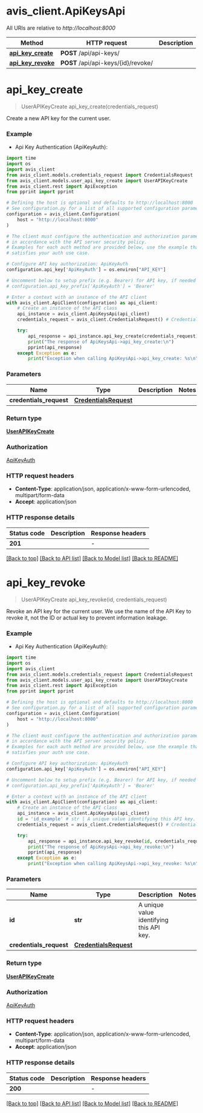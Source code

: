 # avis_client.ApiKeysApi

All URIs are relative to *http://localhost:8000*

Method | HTTP request | Description
------------- | ------------- | -------------
[**api_key_create**](ApiKeysApi.md#api_key_create) | **POST** /api/api-keys/ |
[**api_key_revoke**](ApiKeysApi.md#api_key_revoke) | **POST** /api/api-keys/{id}/revoke/ |


# **api_key_create**
> UserAPIKeyCreate api_key_create(credentials_request)



Create a new API key for the current user.

### Example

* Api Key Authentication (ApiKeyAuth):

```python
import time
import os
import avis_client
from avis_client.models.credentials_request import CredentialsRequest
from avis_client.models.user_api_key_create import UserAPIKeyCreate
from avis_client.rest import ApiException
from pprint import pprint

# Defining the host is optional and defaults to http://localhost:8000
# See configuration.py for a list of all supported configuration parameters.
configuration = avis_client.Configuration(
    host = "http://localhost:8000"
)

# The client must configure the authentication and authorization parameters
# in accordance with the API server security policy.
# Examples for each auth method are provided below, use the example that
# satisfies your auth use case.

# Configure API key authorization: ApiKeyAuth
configuration.api_key['ApiKeyAuth'] = os.environ["API_KEY"]

# Uncomment below to setup prefix (e.g. Bearer) for API key, if needed
# configuration.api_key_prefix['ApiKeyAuth'] = 'Bearer'

# Enter a context with an instance of the API client
with avis_client.ApiClient(configuration) as api_client:
    # Create an instance of the API class
    api_instance = avis_client.ApiKeysApi(api_client)
    credentials_request = avis_client.CredentialsRequest() # CredentialsRequest |

    try:
        api_response = api_instance.api_key_create(credentials_request)
        print("The response of ApiKeysApi->api_key_create:\n")
        pprint(api_response)
    except Exception as e:
        print("Exception when calling ApiKeysApi->api_key_create: %s\n" % e)
```



### Parameters


Name | Type | Description  | Notes
------------- | ------------- | ------------- | -------------
 **credentials_request** | [**CredentialsRequest**](CredentialsRequest.md)|  |

### Return type

[**UserAPIKeyCreate**](UserAPIKeyCreate.md)

### Authorization

[ApiKeyAuth](../README.md#ApiKeyAuth)

### HTTP request headers

 - **Content-Type**: application/json, application/x-www-form-urlencoded, multipart/form-data
 - **Accept**: application/json

### HTTP response details

| Status code | Description | Response headers |
|-------------|-------------|------------------|
**201** |  |  -  |

[[Back to top]](#) [[Back to API list]](../README.md#documentation-for-api-endpoints) [[Back to Model list]](../README.md#documentation-for-models) [[Back to README]](../README.md)

# **api_key_revoke**
> UserAPIKeyCreate api_key_revoke(id, credentials_request)



Revoke an API key for the current user. We use the name of the API Key to revoke it, not the ID or actual key to prevent information leakage.

### Example

* Api Key Authentication (ApiKeyAuth):

```python
import time
import os
import avis_client
from avis_client.models.credentials_request import CredentialsRequest
from avis_client.models.user_api_key_create import UserAPIKeyCreate
from avis_client.rest import ApiException
from pprint import pprint

# Defining the host is optional and defaults to http://localhost:8000
# See configuration.py for a list of all supported configuration parameters.
configuration = avis_client.Configuration(
    host = "http://localhost:8000"
)

# The client must configure the authentication and authorization parameters
# in accordance with the API server security policy.
# Examples for each auth method are provided below, use the example that
# satisfies your auth use case.

# Configure API key authorization: ApiKeyAuth
configuration.api_key['ApiKeyAuth'] = os.environ["API_KEY"]

# Uncomment below to setup prefix (e.g. Bearer) for API key, if needed
# configuration.api_key_prefix['ApiKeyAuth'] = 'Bearer'

# Enter a context with an instance of the API client
with avis_client.ApiClient(configuration) as api_client:
    # Create an instance of the API class
    api_instance = avis_client.ApiKeysApi(api_client)
    id = 'id_example' # str | A unique value identifying this API key.
    credentials_request = avis_client.CredentialsRequest() # CredentialsRequest |

    try:
        api_response = api_instance.api_key_revoke(id, credentials_request)
        print("The response of ApiKeysApi->api_key_revoke:\n")
        pprint(api_response)
    except Exception as e:
        print("Exception when calling ApiKeysApi->api_key_revoke: %s\n" % e)
```



### Parameters


Name | Type | Description  | Notes
------------- | ------------- | ------------- | -------------
 **id** | **str**| A unique value identifying this API key. |
 **credentials_request** | [**CredentialsRequest**](CredentialsRequest.md)|  |

### Return type

[**UserAPIKeyCreate**](UserAPIKeyCreate.md)

### Authorization

[ApiKeyAuth](../README.md#ApiKeyAuth)

### HTTP request headers

 - **Content-Type**: application/json, application/x-www-form-urlencoded, multipart/form-data
 - **Accept**: application/json

### HTTP response details

| Status code | Description | Response headers |
|-------------|-------------|------------------|
**200** |  |  -  |

[[Back to top]](#) [[Back to API list]](../README.md#documentation-for-api-endpoints) [[Back to Model list]](../README.md#documentation-for-models) [[Back to README]](../README.md)
